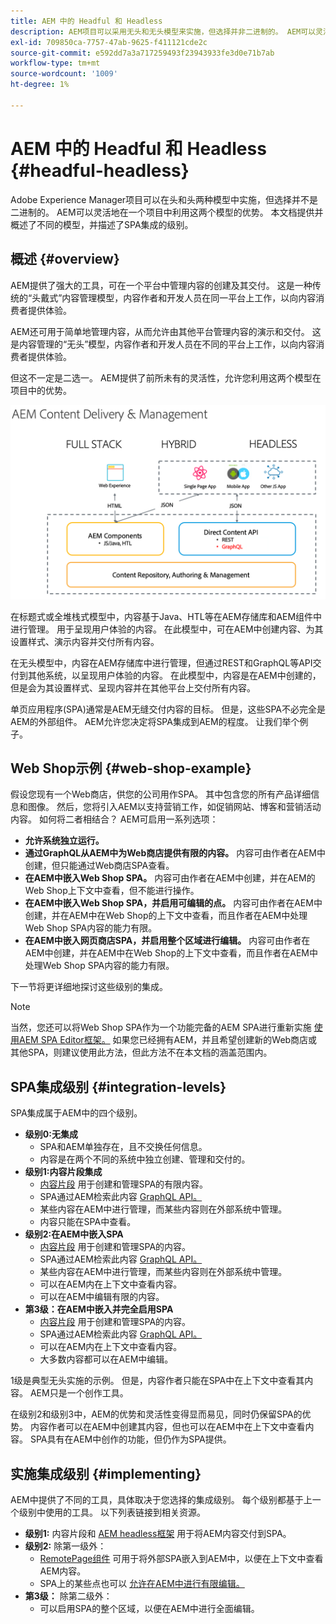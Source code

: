 ```yaml
---
title: AEM 中的 Headful 和 Headless
description: AEM项目可以采用无头和无头模型来实施，但选择并非二进制的。 AEM可以灵活地在一个项目中利用这两个模型的优势。
exl-id: 709850ca-7757-47ab-9625-f411121cde2c
source-git-commit: e592dd7a3a717259493f23943933fe3d0e71b7ab
workflow-type: tm+mt
source-wordcount: '1009'
ht-degree: 1%

---
```


# AEM 中的 Headful 和 Headless {#headful-headless}

Adobe Experience Manager项目可以在头和头两种模型中实施，但选择并不是二进制的。 AEM可以灵活地在一个项目中利用这两个模型的优势。 本文档提供并概述了不同的模型，并描述了SPA集成的级别。

## 概述 {#overview}

AEM提供了强大的工具，可在一个平台中管理内容的创建及其交付。 这是一种传统的“头戴式”内容管理模型，内容作者和开发人员在同一平台上工作，以向内容消费者提供体验。

AEM还可用于简单地管理内容，从而允许由其他平台管理内容的演示和交付。 这是内容管理的“无头”模型，内容作者和开发人员在不同的平台上工作，以向内容消费者提供体验。

但这不一定是二选一。 AEM提供了前所未有的灵活性，允许您利用这两个模型在项目中的优势。

![AEM实施模型](/help/headless/assets/aem-implementation-models.png)

在标题式或全堆栈式模型中，内容基于Java、HTL等在AEM存储库和AEM组件中进行管理。 用于呈现用户体验的内容。 在此模型中，可在AEM中创建内容、为其设置样式、演示内容并交付所有内容。

在无头模型中，内容在AEM存储库中进行管理，但通过REST和GraphQL等API交付到其他系统，以呈现用户体验的内容。 在此模型中，内容是在AEM中创建的，但是会为其设置样式、呈现内容并在其他平台上交付所有内容。

单页应用程序(SPA)通常是AEM无缝交付内容的目标。 但是，这些SPA不必完全是AEM的外部组件。 AEM允许您决定将SPA集成到AEM的程度。 让我们举个例子。

## Web Shop示例 {#web-shop-example}

假设您现有一个Web商店，供您的公司用作SPA。 其中包含您的所有产品详细信息和图像。 然后，您将引入AEM以支持营销工作，如促销网站、博客和营销活动内容。 如何将二者相结合？ AEM可启用一系列选项：

* **允许系统独立运行。**
* **通过GraphQL从AEM中为Web商店提供有限的内容。** 内容可由作者在AEM中创建，但只能通过Web商店SPA查看。
* **在AEM中嵌入Web Shop SPA。** 内容可由作者在AEM中创建，并在AEM的Web Shop上下文中查看，但不能进行操作。
* **在AEM中嵌入Web Shop SPA，并启用可编辑的点。** 内容可由作者在AEM中创建，并在AEM中在Web Shop的上下文中查看，而且作者在AEM中处理Web Shop SPA内容的能力有限。
* **在AEM中嵌入网页商店SPA，并启用整个区域进行编辑。** 内容可由作者在AEM中创建，并在AEM中在Web Shop的上下文中查看，而且作者在AEM中处理Web Shop SPA内容的能力有限。

下一节将更详细地探讨这些级别的集成。

>[!NOTE]
>
>当然，您还可以将Web Shop SPA作为一个功能完备的AEM SPA进行重新实施 [使用AEM SPA Editor框架。](/help/implementing/developing/hybrid/introduction.md) 如果您已经拥有AEM，并且希望创建新的Web商店或其他SPA，则建议使用此方法，但此方法不在本文档的涵盖范围内。

## SPA集成级别 {#integration-levels}

SPA集成属于AEM中的四个级别。

* **级别0:无集成**
   * SPA和AEM单独存在，且不交换任何信息。
   * 内容是在两个不同的系统中独立创建、管理和交付的。
* **级别1:内容片段集成**
   * [内容片段](/help/assets/content-fragments/content-fragments.md) 用于创建和管理SPA的有限内容。
   * SPA通过AEM检索此内容 [GraphQL API。](/help/headless/graphql-api/content-fragments.md)
   * 某些内容在AEM中进行管理，而某些内容则在外部系统中管理。
   * 内容只能在SPA中查看。
* **级别2:在AEM中嵌入SPA**
   * [内容片段](/help/assets/content-fragments/content-fragments.md) 用于创建和管理SPA的内容。
   * SPA通过AEM检索此内容 [GraphQL API。](/help/headless/graphql-api/content-fragments.md)
   * 某些内容在AEM中进行管理，而某些内容则在外部系统中管理。
   * 可以在AEM内在上下文中查看内容。
   * 可以在AEM中编辑有限的内容。
* **第3级：在AEM中嵌入并完全启用SPA**
   * [内容片段](/help/assets/content-fragments/content-fragments.md) 用于创建和管理SPA的内容。
   * SPA通过AEM检索此内容 [GraphQL API。](/help/headless/graphql-api/content-fragments.md)
   * 可以在AEM内在上下文中查看内容。
   * 大多数内容都可以在AEM中编辑。

1级是典型无头实施的示例。 但是，内容作者只能在SPA中在上下文中查看其内容。 AEM只是一个创作工具。

在级别2和级别3中，AEM的优势和灵活性变得显而易见，同时仍保留SPA的优势。 内容作者可以在AEM中创建其内容，但也可以在AEM中在上下文中查看内容。 SPA具有在AEM中创作的功能，但仍作为SPA提供。

## 实施集成级别 {#implementing}

AEM中提供了不同的工具，具体取决于您选择的集成级别。 每个级别都基于上一个级别中使用的工具。 以下列表链接到相关资源。

* **级别1:** 内容片段和 [AEM headless框架](/help/headless/introduction.md) 用于将AEM内容交付到SPA。
* **级别2:** 除第一级外：
   * [RemotePage组件](/help/implementing/developing/hybrid/remote-page.md) 可用于将外部SPA嵌入到AEM中，以便在上下文中查看AEM内容。
   * SPA上的某些点也可以 [允许在AEM中进行有限编辑。](/help/implementing/developing/hybrid/editing-external-spa.md)
* **第3级：** 除第二级外：
   * 可以启用SPA的整个区域，以便在AEM中进行全面编辑。
